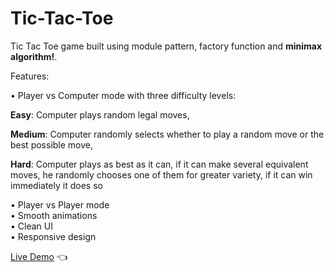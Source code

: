 # Tic-Tac-Toe

Tic Tac Toe game built using module pattern, factory function and <b>minimax algorithm!</b>.

Features:<br>

• Player vs Computer mode with three difficulty levels: <br>

<b>Easy</b>: Computer plays random legal moves, <br>

<b>Medium</b>: Computer randomly selects whether to play a random move or the best possible move, <br>

<b>Hard</b>: Computer plays as best as it can, if it can make several equivalent moves, he randomly chooses one of them for greater variety, if it can win immediately it does so<br>

• Player vs Player mode<br>
• Smooth animations<br>
• Clean UI<br>
• Responsive design<br>

[Live Demo](https://mariuszciaston.github.io/Tic-Tac-Toe/) :point_left:

